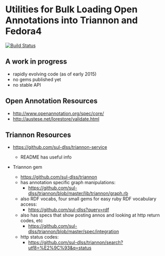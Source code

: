 # Utilities for Bulk Loading Open Annotations into Triannon and Fedora4

[![Build Status](https://travis-ci.org/sul-dlss/annotations2triannon.svg?branch=master)](https://travis-ci.org/sul-dlss/annotations2triannon)

## A work in progress

- rapidly evolving code (as of early 2015)
- no gems published yet
- no stable API

## Open Annotation Resources

- http://www.openannotation.org/spec/core/
- http://austese.net/lorestore/validate.html

## Triannon Resources

- https://github.com/sul-dlss/triannon-service
    - README has useful info

- Triannon gem
    - https://github.com/sul-dlss/triannon
    - has annotation specific graph manipulations:
        - https://github.com/sul-dlss/triannon/blob/master/lib/triannon/graph.rb
    - also RDF vocabs, four small gems for easy ruby RDF vocabulary access:
        - https://github.com/sul-dlss?query=rdf
    - also has specs that show posting annos and looking at http return codes, etc
        - https://github.com/sul-dlss/triannon/blob/master/spec/integration
    - http status codes:
        - https://github.com/sul-dlss/triannon/search?utf8=%E2%9C%93&q=status

